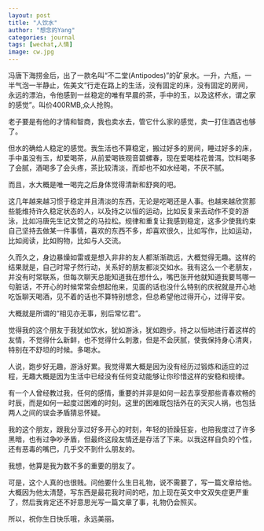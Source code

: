 ```yaml
---
layout: post
title: "人饮水"
author: "想念的Yang"
categories: journal
tags: [wechat,人情]
image: cw.jpg
---
```


冯唐下海捞金后，出了一款名叫“不二堂(Antipodes)”的矿泉水。一升，六瓶，一半气泡一半静止，佐美文“行走在路上的生活，没有固定的床，没有固定的房间，永远的漂泊，令他感到一丝稳定的唯有早晨的茶，手中的玉，以及这杯水，谓之家的感觉”。叫价400RMB,众人抢购。

老子要是有他的才情和智商，我也卖水去，管它什么家的感觉，卖一打住酒店也够了。

但水的确给人稳定的感觉。我生活也不算稳定，搬过好多的房间，睡过好多的床，手中虽没有玉，却爱喝茶，从前爱喝铁观音碧螺春，现在爱喝桂花普洱。饮料喝多了会腻，酒喝多了会头疼，茶比较清淡，而却也不如水经喝，不厌不腻。

而且，水大概是唯一喝完之后身体觉得清新和舒爽的吧。

这几年越来越习惯于稳定并且清淡的东西，无论是吃喝还是人事。也越来越欣赏那些能维持许久稳定状态的人，以及持之以恒的运动，比如反复来去动作不变的游泳，比如冯唐先生记文赞之的马拉松。规律和重复让我感到稳定，这多少使我约束自己坚持去做某一件事情，喜欢的东西不多，却喜欢很久，比如写作，比如运动，比如阅读，比如购物，比如与人交流。

久而久之，身边暴燥如雷或是想入非非的友人都渐渐疏远，大概觉得无趣。这样的结果就是，自己时常孑然行动，关系好的朋友都淡交如水。我有这么一个老朋友，并没有时常联系，但每次聊天总能知道我在想什么，嘴巴张开他就知道我要骂哪一句脏话，不开心的时候常常会想起他来，见面的话也没什么特别的庆祝就是开心地吃饭聊天喝酒，见不着的话也不算特别想念，但总希望他过得开心，过得平安。

大概就是所谓的“相见亦无事，别后常忆君”。

觉得我的这个朋友于我犹如饮水，犹如游泳，犹如跑步。持之以恒地进行着这样的友情，不觉得什么新鲜，也不觉得什么刺激，但是不会厌腻，使我保持身心清爽，特别在不舒坦的时候。多喝水。

人说，跑步好无趣，游泳好累。我觉得累大概是因为没有经历过锻炼和适应的过程，无趣大概是因为生活中已经没有任何变动能够让你珍惜这样的安稳和规律。

有一个人曾经教过我，任何的感情，重要的并非是如何一起去享受那些青春欢畅的时辰，而是如何一起度过困难的时刻。这里的困难既包括外在的天灾人祸，也包括两人之间的误会矛盾猜忌怀疑。

我的这个朋友，跟我分享过好多开心的时刻，年轻的骄躁狂妄，也陪我度过了许多黑暗，也有过争吵矛盾，但最终这段友情还是存活了下来。以我这样自负的个性，还有恶毒的嘴巴，几乎交不到什么朋友的。

我想，他算是我为数不多的重要的朋友了。

可是，这个人真的也很贱。问他要什么生日礼物，说不需要了，写一篇文章给他。大概因为他太清楚，写东西是最花我时间的吧，加上现在英文中文双失症更严重了，然后我肯定还不好意思光写一篇文章了事，礼物仍会照买。

所以，祝你生日快乐哦，永远美丽。

